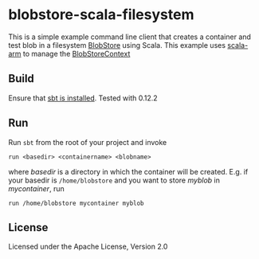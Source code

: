 # blobstore-scala-filesystem

This is a simple example command line client that creates a container and test blob in a filesystem [BlobStore](http://jclouds.incubator.apache.org/documentation/userguide/blobstore-guide/) using Scala. This example uses [scala-arm](https://github.com/jsuereth/scala-arm) to manage the [BlobStoreContext](http://javadocs.jclouds.cloudbees.net/org/jclouds/blobstore/BlobStoreContext.html)

## Build

Ensure that [sbt is installed](http://www.scala-sbt.org/release/docs/Getting-Started/Setup.html). Tested with 0.12.2

## Run

Run `sbt` from the root of your project and invoke
```
run <basedir> <containername> <blobname>
```
where <em>basedir</em> is a directory in which the container will be created. E.g. if your basedir is `/home/blobstore` and you want to store _myblob_ in _mycontainer_, run
```
run /home/blobstore mycontainer myblob
```

## License

Licensed under the Apache License, Version 2.0